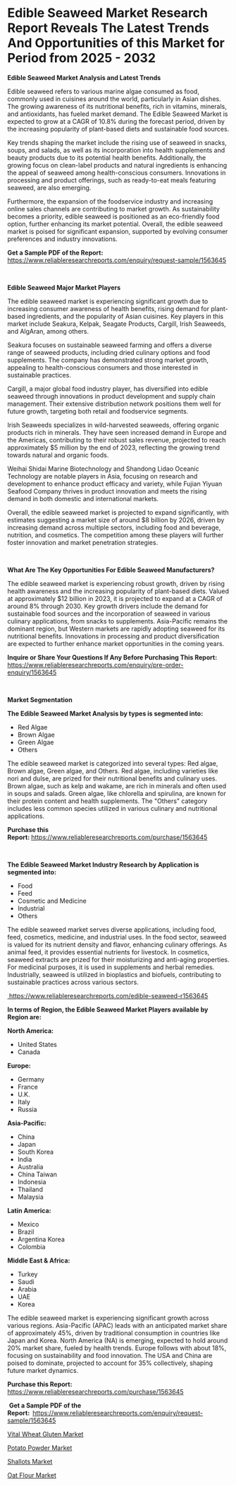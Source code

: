 <p><h1>Edible Seaweed Market Research Report Reveals The Latest Trends And Opportunities of this Market for Period from 2025 - 2032</h1></p><p><strong>Edible Seaweed Market Analysis and Latest Trends</strong></p>
<p><p>Edible seaweed refers to various marine algae consumed as food, commonly used in cuisines around the world, particularly in Asian dishes. The growing awareness of its nutritional benefits, rich in vitamins, minerals, and antioxidants, has fueled market demand. The Edible Seaweed Market is expected to grow at a CAGR of 10.8% during the forecast period, driven by the increasing popularity of plant-based diets and sustainable food sources.</p><p>Key trends shaping the market include the rising use of seaweed in snacks, soups, and salads, as well as its incorporation into health supplements and beauty products due to its potential health benefits. Additionally, the growing focus on clean-label products and natural ingredients is enhancing the appeal of seaweed among health-conscious consumers. Innovations in processing and product offerings, such as ready-to-eat meals featuring seaweed, are also emerging.</p><p>Furthermore, the expansion of the foodservice industry and increasing online sales channels are contributing to market growth. As sustainability becomes a priority, edible seaweed is positioned as an eco-friendly food option, further enhancing its market potential. Overall, the edible seaweed market is poised for significant expansion, supported by evolving consumer preferences and industry innovations.</p></p>
<p><strong>Get a Sample PDF of the Report:&nbsp;</strong> <a href="https://www.reliableresearchreports.com/enquiry/request-sample/1563645?utm_campaign=116&utm_medium=2&utm_source=Github&utm_content=ia&utm_term=07042025&utm_id=edible-seaweed">https://www.reliableresearchreports.com/enquiry/request-sample/1563645</a></p>
<p>&nbsp;</p>
<p><strong>Edible Seaweed Major Market Players</strong></p>
<p><p>The edible seaweed market is experiencing significant growth due to increasing consumer awareness of health benefits, rising demand for plant-based ingredients, and the popularity of Asian cuisines. Key players in this market include Seakura, Kelpak, Seagate Products, Cargill, Irish Seaweeds, and AlgAran, among others.</p><p>Seakura focuses on sustainable seaweed farming and offers a diverse range of seaweed products, including dried culinary options and food supplements. The company has demonstrated strong market growth, appealing to health-conscious consumers and those interested in sustainable practices.</p><p>Cargill, a major global food industry player, has diversified into edible seaweed through innovations in product development and supply chain management. Their extensive distribution network positions them well for future growth, targeting both retail and foodservice segments.</p><p>Irish Seaweeds specializes in wild-harvested seaweeds, offering organic products rich in minerals. They have seen increased demand in Europe and the Americas, contributing to their robust sales revenue, projected to reach approximately $5 million by the end of 2023, reflecting the growing trend towards natural and organic foods.</p><p>Weihai Shidai Marine Biotechnology and Shandong Lidao Oceanic Technology are notable players in Asia, focusing on research and development to enhance product efficacy and variety, while Fujian Yiyuan Seafood Company thrives in product innovation and meets the rising demand in both domestic and international markets.</p><p>Overall, the edible seaweed market is projected to expand significantly, with estimates suggesting a market size of around $8 billion by 2026, driven by increasing demand across multiple sectors, including food and beverage, nutrition, and cosmetics. The competition among these players will further foster innovation and market penetration strategies.</p></p>
<p>&nbsp;</p>
<p><strong>What Are The Key Opportunities For Edible Seaweed Manufacturers?</strong></p>
<p><p>The edible seaweed market is experiencing robust growth, driven by rising health awareness and the increasing popularity of plant-based diets. Valued at approximately $12 billion in 2023, it is projected to expand at a CAGR of around 8% through 2030. Key growth drivers include the demand for sustainable food sources and the incorporation of seaweed in various culinary applications, from snacks to supplements. Asia-Pacific remains the dominant region, but Western markets are rapidly adopting seaweed for its nutritional benefits. Innovations in processing and product diversification are expected to further enhance market opportunities in the coming years.</p></p>
<p><strong>Inquire or Share Your Questions If Any Before Purchasing This Report:</strong> <a href="https://www.reliableresearchreports.com/enquiry/pre-order-enquiry/1563645?utm_campaign=116&utm_medium=2&utm_source=Github&utm_content=ia&utm_term=07042025&utm_id=edible-seaweed">https://www.reliableresearchreports.com/enquiry/pre-order-enquiry/1563645</a></p>
<p>&nbsp;</p>
<p><strong>Market Segmentation</strong></p>
<p><strong>The Edible Seaweed Market Analysis by types is segmented into:</strong></p>
<p><ul><li>Red Algae</li><li>Brown Algae</li><li>Green Algae</li><li>Others</li></ul></p>
<p><p>The edible seaweed market is categorized into several types: Red algae, Brown algae, Green algae, and Others. Red algae, including varieties like nori and dulse, are prized for their nutritional benefits and culinary uses. Brown algae, such as kelp and wakame, are rich in minerals and often used in soups and salads. Green algae, like chlorella and spirulina, are known for their protein content and health supplements. The "Others" category includes less common species utilized in various culinary and nutritional applications.</p></p>
<p><strong>Purchase this Report:&nbsp;</strong><a href="https://www.reliableresearchreports.com/purchase/1563645?utm_campaign=116&utm_medium=2&utm_source=Github&utm_content=ia&utm_term=07042025&utm_id=edible-seaweed">https://www.reliableresearchreports.com/purchase/1563645</a></p>
<p>&nbsp;</p>
<p><strong>The Edible Seaweed Market Industry Research by Application is segmented into:</strong></p>
<p><ul><li>Food</li><li>Feed</li><li>Cosmetic and Medicine</li><li>Industrial</li><li>Others</li></ul></p>
<p><p>The edible seaweed market serves diverse applications, including food, feed, cosmetics, medicine, and industrial uses. In the food sector, seaweed is valued for its nutrient density and flavor, enhancing culinary offerings. As animal feed, it provides essential nutrients for livestock. In cosmetics, seaweed extracts are prized for their moisturizing and anti-aging properties. For medicinal purposes, it is used in supplements and herbal remedies. Industrially, seaweed is utilized in bioplastics and biofuels, contributing to sustainable practices across various sectors.</p></p>
<p><a href="https://www.reliableresearchreports.com/edible-seaweed-r1563645?utm_campaign=116&utm_medium=2&utm_source=Github&utm_content=ia&utm_term=07042025&utm_id=edible-seaweed">&nbsp;https://www.reliableresearchreports.com/edible-seaweed-r1563645</a></p>
<p><strong>In terms of Region, the Edible Seaweed Market Players available by Region are:</strong></p>
<p>
    <p> <strong> North America: </strong>
        <ul>
            <li>United States</li>
            <li>Canada</li>
        </ul>
        </p> 
    <p> <strong> Europe: </strong>
        <ul>
            <li>Germany</li>
            <li>France</li>
            <li>U.K.</li>
            <li>Italy</li>
            <li>Russia</li>
        </ul>
        </p> 
    <p> <strong> Asia-Pacific: </strong>
        <ul>
            <li>China</li>
            <li>Japan</li>
            <li>South Korea</li>
            <li>India</li>
            <li>Australia</li>
            <li>China Taiwan</li>
            <li>Indonesia</li>
            <li>Thailand</li>
            <li>Malaysia</li>
        </ul>
        </p> 
    <p> <strong> Latin America: </strong>
        <ul>
            <li>Mexico</li>
            <li>Brazil</li>
            <li>Argentina Korea</li>
            <li>Colombia</li>
        </ul>
        </p> 
    <p> <strong> Middle East & Africa: </strong>
        <ul>
            <li>Turkey</li>
            <li>Saudi</li>
            <li>Arabia</li>
            <li>UAE</li>
            <li>Korea</li>
        </ul>
    </p>
    </p>
<p><p>The edible seaweed market is experiencing significant growth across various regions. Asia-Pacific (APAC) leads with an anticipated market share of approximately 45%, driven by traditional consumption in countries like Japan and Korea. North America (NA) is emerging, expected to hold around 20% market share, fueled by health trends. Europe follows with about 18%, focusing on sustainability and food innovation. The USA and China are poised to dominate, projected to account for 35% collectively, shaping future market dynamics.</p></p>
<p><strong>Purchase this Report: </strong><a href="https://www.reliableresearchreports.com/purchase/1563645?utm_campaign=116&utm_medium=2&utm_source=Github&utm_content=ia&utm_term=07042025&utm_id=edible-seaweed">https://www.reliableresearchreports.com/purchase/1563645</a></p>
<p>&nbsp;<strong>Get a Sample PDF of the Report:&nbsp;&nbsp;</strong><a href="https://www.reliableresearchreports.com/enquiry/request-sample/1563645?utm_campaign=116&utm_medium=2&utm_source=Github&utm_content=ia&utm_term=07042025&utm_id=edible-seaweed">https://www.reliableresearchreports.com/enquiry/request-sample/1563645</a></p>
<p><strong></strong></p>
<p><p><a href="https://github.com/ElviraLeka1962/Market-Research-Report-List-1/blob/main/vital-wheat-gluten-market.md?utm_campaign=116&utm_medium=2&utm_source=Github&utm_content=ia&utm_term=07042025&utm_id=edible-seaweed">Vital Wheat Gluten Market</a></p><p><a href="https://github.com/osbornrdaflalo/Market-Research-Report-List-1/blob/main/potato-powder-market.md?utm_campaign=116&utm_medium=2&utm_source=Github&utm_content=ia&utm_term=07042025&utm_id=edible-seaweed">Potato Powder Market</a></p><p><a href="https://github.com/hammelximalschid/Market-Research-Report-List-1/blob/main/shallots-market.md?utm_campaign=116&utm_medium=2&utm_source=Github&utm_content=ia&utm_term=07042025&utm_id=edible-seaweed">Shallots Market</a></p><p><a href="https://github.com/darenph8er/Market-Research-Report-List-1/blob/main/oat-flour-market.md?utm_campaign=116&utm_medium=2&utm_source=Github&utm_content=ia&utm_term=07042025&utm_id=edible-seaweed">Oat Flour Market</a></p></p>